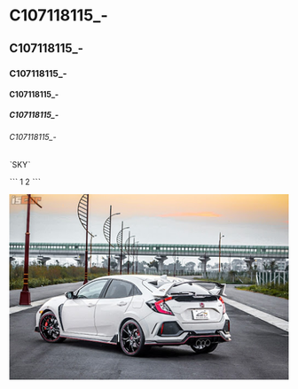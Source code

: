 # C107118115_-
## C107118115_-
### C107118115_-
#### C107118115_-
##### C107118115_-
###### C107118115_-


ˋSKYˋ

ˋˋˋ
1
2
ˋˋˋ

![NKUST](TypeR.jpg "Honda")

